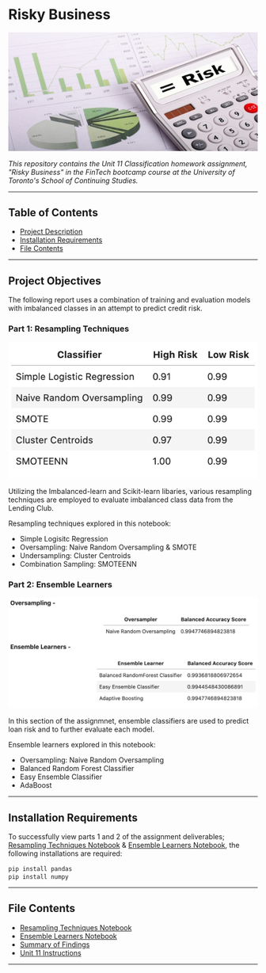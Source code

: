 # Risky Business

![title_img](Images/Risk.jpg)

*This repository contains the Unit 11 Classification homework assignment, "Risky Business"  in the FinTech bootcamp course at the University of Toronto's School of Continuing Studies.*

---

## Table of Contents

- [Project Description](#Project-Objectives)
- [Installation Requirements](#Installation-Requirements)
- [File Contents](#File-Contents)

---

## Project Objectives

The following report uses a combination of training and evaluation models with imbalanced classes in an attempt to predict credit risk. 

### Part 1: Resampling Techniques

![resampling](Images/resampling_RS.png)

Utilizing the Imbalanced-learn and Scikit-learn libaries, various resampling techniques are employed to evaluate imbalanced class data from the Lending Club. 

Resampling techniques explored in this notebook: 

- Simple Logisitc Regression
- Oversampling: Naive Random Oversampling & SMOTE
- Undersampling: Cluster Centroids
- Combination Sampling: SMOTEENN

### Part 2: Ensemble Learners

![ensemble](Images/ensemble_BAS.png)

In this section of the assignmnet, ensemble classifiers are used to predict loan risk and to further evaluate each model. 

Ensemble learners explored in this notebook:

- Oversampling: Naive Random Oversampling
- Balanced Random Forest Classifier
- Easy Ensemble Classifier
- AdaBoost

---

## Installation Requirements

To successfully view parts 1 and 2 of the assignment deliverables; [Resampling Techniques Notebook](Resampling_Notebook.ipynb) & [Ensemble Learners Notebook](Emsemble_Learners_Credit_Risk_NB.ipynb), the following installations are required: 

```
pip install pandas
pip install numpy
```

---

## File Contents

- [Resampling Techniques Notebook](Resampling_Notebook.ipynb)
- [Ensemble Learners Notebook](Emsemble_Learners_Credit_Risk_NB.ipynb)
- [Summary of Findings](Summary_of_Findings.md)
- [Unit 11 Instructions](Unit_11_Instructions.md)

--- 
